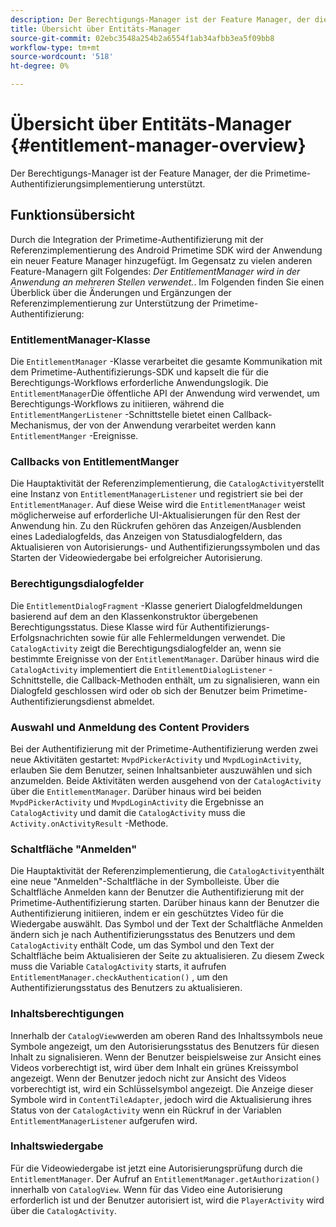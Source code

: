 ```yaml
---
description: Der Berechtigungs-Manager ist der Feature Manager, der die Primetime-Authentifizierungsimplementierung unterstützt.
title: Übersicht über Entitäts-Manager
source-git-commit: 02ebc3548a254b2a6554f1ab34afbb3ea5f09bb8
workflow-type: tm+mt
source-wordcount: '518'
ht-degree: 0%

---
```


# Übersicht über Entitäts-Manager {#entitlement-manager-overview}

Der Berechtigungs-Manager ist der Feature Manager, der die Primetime-Authentifizierungsimplementierung unterstützt.

## Funktionsübersicht

Durch die Integration der Primetime-Authentifizierung mit der Referenzimplementierung des Android Primetime SDK wird der Anwendung ein neuer Feature Manager hinzugefügt. Im Gegensatz zu vielen anderen Feature-Managern gilt Folgendes: *Der EntitlementManager wird in der Anwendung an mehreren Stellen verwendet.*. Im Folgenden finden Sie einen Überblick über die Änderungen und Ergänzungen der Referenzimplementierung zur Unterstützung der Primetime-Authentifizierung:

### EntitlementManager-Klasse

Die `EntitlementManager` -Klasse verarbeitet die gesamte Kommunikation mit dem Primetime-Authentifizierungs-SDK und kapselt die für die Berechtigungs-Workflows erforderliche Anwendungslogik. Die `EntitlementManager`Die öffentliche API der Anwendung wird verwendet, um Berechtigungs-Workflows zu initiieren, während die `EntitlementMangerListener` -Schnittstelle bietet einen Callback-Mechanismus, der von der Anwendung verarbeitet werden kann `EntitlementManger` -Ereignisse.

### Callbacks von EntitlementManger

Die Hauptaktivität der Referenzimplementierung, die `CatalogActivity`erstellt eine Instanz von `EntitlementManagerListener` und registriert sie bei der `EntitlementManager`. Auf diese Weise wird die `EntitlementManager` weist möglicherweise auf erforderliche UI-Aktualisierungen für den Rest der Anwendung hin. Zu den Rückrufen gehören das Anzeigen/Ausblenden eines Ladedialogfelds, das Anzeigen von Statusdialogfeldern, das Aktualisieren von Autorisierungs- und Authentifizierungssymbolen und das Starten der Videowiedergabe bei erfolgreicher Autorisierung.

### Berechtigungsdialogfelder

Die `EntitlementDialogFragment` -Klasse generiert Dialogfeldmeldungen basierend auf dem an den Klassenkonstruktor übergebenen Berechtigungsstatus. Diese Klasse wird für Authentifizierungs-Erfolgsnachrichten sowie für alle Fehlermeldungen verwendet. Die `CatalogActivity` zeigt die Berechtigungsdialogfelder an, wenn sie bestimmte Ereignisse von der `EntitlementManager`. Darüber hinaus wird die `CatalogActivity` implementiert die `EntitlementDialogListener` -Schnittstelle, die Callback-Methoden enthält, um zu signalisieren, wann ein Dialogfeld geschlossen wird oder ob sich der Benutzer beim Primetime-Authentifizierungsdienst abmeldet.

### Auswahl und Anmeldung des Content Providers

Bei der Authentifizierung mit der Primetime-Authentifizierung werden zwei neue Aktivitäten gestartet: `MvpdPickerActivity` und `MvpdLoginActivity`, erlauben Sie dem Benutzer, seinen Inhaltsanbieter auszuwählen und sich anzumelden. Beide Aktivitäten werden ausgehend von der `CatalogActivity` über die `EntitlementManager`. Darüber hinaus wird bei beiden `MvpdPickerActivity` und `MvpdLoginActivity` die Ergebnisse an `CatalogActivity` und damit die `CatalogActivity` muss die `Activity.onActivityResult` -Methode.

### Schaltfläche &quot;Anmelden&quot;

Die Hauptaktivität der Referenzimplementierung, die `CatalogActivity`enthält eine neue &quot;Anmelden&quot;-Schaltfläche in der Symbolleiste. Über die Schaltfläche Anmelden kann der Benutzer die Authentifizierung mit der Primetime-Authentifizierung starten. Darüber hinaus kann der Benutzer die Authentifizierung initiieren, indem er ein geschütztes Video für die Wiedergabe auswählt. Das Symbol und der Text der Schaltfläche Anmelden ändern sich je nach Authentifizierungsstatus des Benutzers und dem `CatalogActivity` enthält Code, um das Symbol und den Text der Schaltfläche beim Aktualisieren der Seite zu aktualisieren. Zu diesem Zweck muss die Variable `CatalogActivity` starts, it aufrufen `EntitlementManager.checkAuthentication()` , um den Authentifizierungsstatus des Benutzers zu aktualisieren.

### Inhaltsberechtigungen

Innerhalb der `CatalogView`werden am oberen Rand des Inhaltssymbols neue Symbole angezeigt, um den Autorisierungsstatus des Benutzers für diesen Inhalt zu signalisieren. Wenn der Benutzer beispielsweise zur Ansicht eines Videos vorberechtigt ist, wird über dem Inhalt ein grünes Kreissymbol angezeigt. Wenn der Benutzer jedoch nicht zur Ansicht des Videos vorberechtigt ist, wird ein Schlüsselsymbol angezeigt. Die Anzeige dieser Symbole wird in `ContentTileAdapter`, jedoch wird die Aktualisierung ihres Status von der `CatalogActivity` wenn ein Rückruf in der Variablen `EntitlementManagerListener` aufgerufen wird.

### Inhaltswiedergabe

Für die Videowiedergabe ist jetzt eine Autorisierungsprüfung durch die `EntitlementManager`. Der Aufruf an `EntitlementManager.getAuthorization()` innerhalb von `CatalogView`. Wenn für das Video eine Autorisierung erforderlich ist und der Benutzer autorisiert ist, wird die `PlayerActivity` wird über die `CatalogActivity`.
